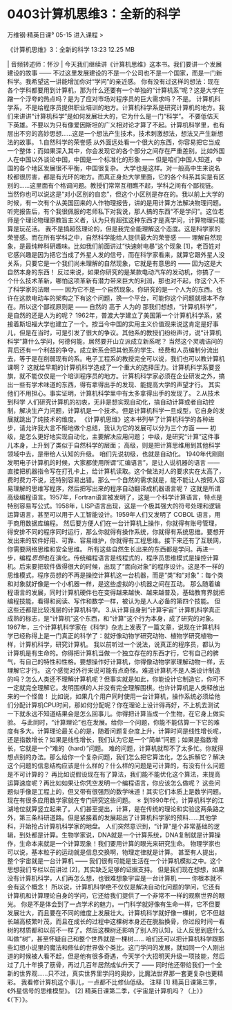 # 0403计算机思维3：全新的科学


万维钢·精英日课³
05-15
进入课程 >

《计算机思维》3：全新的科学
13:23 12.25 MB

| 音频转述师：怀沙 |
今天我们继续讲《计算机思维》这本书。我们要讲一个发展建设的故事 —— 不过这里发展建设的不是一个公司也不是一个国家，而是一门新科学。我希望这一讲能增加你对“学问”的亲近感。
你有没有过这样的想法：现在各个学科都要用到计算机，那为什么还要有一个单独的“计算机系”呢？这是大学在蹭一个浮夸的热点吗？是为了应对市场对程序员的巨大需求吗？不是。
计算机科学系，不是给程序员提供职业培训的地方。计算机科学系是研究计算机的地方。我们来讲讲“计算机科学”是如何发展壮大的，它为什么是一门“科学”。
不要低估天下英雄。不要以为只有像爱因斯坦的广义相对论才算了不起。计算机科学里，也有层出不穷的高妙思想……这是一个想法产生技术，技术刺激想法，想法又产生新想法的故事。
1.自然科学的荣誉感
从外面远处看一个很大的东西，你容易把它当成一个整体；而如果深入其中，你会发现它的各个部分之间存在严重差别。比如外国人在中国以外谈论中国，中国是一个标准化的形象 —— 但是咱们中国人知道，中国的各个地区发展很不平衡，中国很复杂。
大学也是这样。对一般高中生来说名校都很厉害，都是有光环的地方。而真正身处大学里面，它的各个科系其实是有区别的……这里面有个格调问题。教授们常常互相瞧不起，学科之间有个鄙视链。
当然你也可以说这是“对小区别的自恋”，但这个小区别是存在的。我以前上大学的时候，有一次有个从美国回来的人作物理报告，讲的是用计算方法解决物理问题。听完报告后，有个我很佩服的老师私下对我说，那人搞的东西“不是学问”。这位老师是个理论物理原教旨主义者，认为只有超弦这种东西才是真学问，计算物理只能算是玩花活。
我不是搞超弦理论的，但是我完全能理解这个态度。这是科学家的荣誉感。而在所有学科之中，自然科学能给人提供最大的荣誉感 —— 理解自然现象，是最纯粹科研趣味。比如我们前面讲过“快速射电暴”这个现象 [1]，老百姓对它感兴趣是因为把它当成了外星人发的信号，而在科学家看来，就算它跟外星人没关系，只要它是一个我们尚未理解的自然现象，它就是有意思的 —— 因为这是大自然本身的东西！
反过来说，如果你研究的是某款电动汽车的发动机，你搞了一个什么技术革新，哪怕这项革新有潜力带来巨大的利润，那也对不起，你这个入不了科学家的法眼 —— 因为它不是一个自然现象。你研究的是一个人为的东西。也许在这款电动车的架构之下有这个问题，换一个平台，可能你这个问题就根本不存在。所以这个鄙视原则是 ——
自然的 高于 人为的
那我们想想，“计算机科学”，是自然的还是人为的呢？
1962年，普渡大学建立了美国第一个计算机科学系，紧接着斯坦福大学也建立了一个。按当今中国的实用主义价值观来说这肯定是好事儿，但是在当时，可是引发了很大的争议。其他系的教授们纷纷声讨，说“计算机科学”算什么学问，何德何能，居然要开山立派成立新系呢？
当然这个灵魂诘问的背后还有一个利益的争夺。成立新系会把其他系的学生、经费和人员编制分流出去，等于是在削弱现有的系。电子工程系的教授完全可以说，我们也可以教计算机课啊？
这就给早期的计算机科学造成了一个重大的选择压力。计算机科学系要竖旗，就不能仅仅是一个培训程序员的地方。计算机科学家必须在企业研发之外，搞出一些有学术味道的东西，得有拿得出手的发现、能提高大学的声望才行。
其实他们不用担心。事实证明，计算机科学里中有太多拿得出手的发现了。
2.从技术到科学
人们研究计算机的初衷，无非是想实现自动化，搞自动计算或者自动控制，解决生产力问题，计算机是一个技术。但是计算机科学一旦成型，它自身的发展就跳出了纯技术的维度。
《计算机思维》这本书列举了计算机科学的各种进步，请允许我大言不惭地做个总结，我认为它的发展可以分为三个方面 ——
初级，是怎么更好地实现自动化，主要解决应用问题；
中级，是研究“计算”这件事儿本身，上升到了类似于自然科学的层面；
高级，则是把计算思维用到其他科学领域中去，是带给人认知的升级。
咱们先说初级，也就是自动化。
1940年代刚刚发明电子计算机的时候，大家都使用所谓“汇编语言”，是让人说机器的语言 —— 直接把机器指令写在打孔卡上，给计算机读取。这个做法对人的要求实在太高了，费时费力不说，还特别容易出错。那么一个自然的需求就是，能不能让人按照人容易理解的思维写程序，然后把写出来的程序自动翻译成机器语言呢？
这就是所谓高级编程语言。1957年，Fortran语言被发明了，这是一个科学计算语言，特点是特别容易写公式。1958年，LISP语言出现，这是一个极其强大的符号处理和逻辑运算语言，甚至可以用于人工智能设计。1959年人们又发明了 COBOL 语言，用于商用数据库编程。
然后要方便人们在一台计算机上操作，你就得有账号管理，得安排不同的程序同时运行，那么你就得有操作系统，你就得有系统思维。要想开发出来的软件好用、可靠、容易维护，你就得有工程思维。接下来还有了互联网，你需要网络思维和安全思维。
所有这些自然生长出来的东西都是学问。再进一步，编程*思想*也在演化。传统编程语言是线程式的，程序员思维模式是操控计算机。后来要把软件做得很大的时候，出现了“面向对象”的程序设计。这是不一样的思维模式，程序员想的不再是操控计算机这一台机器，而是“类”和“对象”：每个类和对象就好像是一个小机器一样，是这些虚拟的小机器之间在互动。
那么随着编程语言的发展，同时计算机硬件也在变得越来越快、越来越普及，基础教育界就把编程技能，看得和阅读、写作和数学一样，被认为是人人必备的第四个技能。
但这些还都是比较浅层的计算机科学。
3.从计算自身到“计算宇宙”
计算机科学真正成熟的标志，是“计算机”这个东西，和“计算”这个行为本身，成了研究的对象。
1967年，三个计算机科学家在《科学》杂志上发表了一篇文章，说现在计算机科学已经称得上是一门真正的科学了：就好像动物学研究动物、植物学研究植物一样，计算机科学，研究计算机。
我以前听过一个说法，说真正的程序员，都认为计算机是有生命的。你得把计算机当做一个独立存在的东西才行，它有自己的脾气，有自己的特性和性格。要想操作好计算机，你得像动物学家理解动物一样，去理解它才行。
这个感觉对外行来说可能有点奇怪。难道计算机不是人类设计制造的吗？怎么人类还不理解计算机呢？但事实就是如此，你能设计它制造它，你可不一定就完全理解它。发明围棋的人并没有完全理解围棋。也许计算机是人类释放出来的一个怪兽！
比如说，如果几个用户同时使用一台计算机，操作系统必须给他们分配计算机CPU时间，那如何分配呢？你在理论上设计得再好，不上机去测试一下就永远不知道结果会是怎么回事儿。你得把计算当成一个生物，在它身上做实验。
与此同时，“计算理论”也在发展。给你一个问题，你能不能估算一下它的难度有多大。计算理论最关心的是，随着问题复杂度上升，计算时间是线性增长呢，还是指数增长？如果是线性增长，我们认为它是一个“简单”问题；如果是指数增长，它就是一个“难的（hard）”问题。
难的问题，计算机就帮不了太多忙。你就得想点别的办法。那么给你一个复杂问题，我们怎么把它算法化，怎么拆解它？解决这个问题的信息结构应该是什么样的？什么样的问题是可计算的，有没有什么问题是不可计算的？
再比如说假设现在有了算法，我们能不能优化这个算法，来提高运算速度呢？再比如如果让你凭空发明一个编程语言，你应该怎么做呢？
这些问题似乎像是工程上的，但又带有很强烈的数学味道！其实它们本质上是数学问题。现在有很多应用数学家就在专门研究这些问题。
＊
到1990年代，计算机科学的江湖地位就算竖立起来了。人们甚至提出，计算，是在传统的理论和实验这两条路之外，第三条科研道路。但是紧接着的发展超出了计算机科学家的预料……其他学科，开始抢占计算机科学家的地盘。
人们突然意识到，“计算”是个非常基础的逻辑，到处都是计算。生物学家说，DNA就是一个计算系统，DNA复制就是计算操作，生命本来就是一个计算现象！我们要用计算的眼光来研究生命。
物理学家也可以说，基本粒子的运动就是信息交换啊，物理定律就是计算。
甚至有人提出，整个宇宙就是一台计算机 —— 我们很有可能是生活在一个计算机模拟之中。这个思想我们专栏以前讲过 [2]，其实缺乏足够的证据支持。
但是我们现在想想，如果没有计算机科学，人们再怎么想，也很难想象宇宙是一台计算机 —— 你根本就不会有这个概念！
所以说，计算机科学绝不仅仅是解决自动化问题的学问，它还有计算机和计算理论自身的学问，它还给我们提供了一个非常不一样的观察世界的眼光。
你是不是体会到了一点学术的魅力。一门科学就好像有生命一样，它不但要发展壮大，而且要在不同的维度上发展壮大。计算机科学就好像一棵树，它不但越长越高枝繁叶茂，而且在成长的过程中这棵树本身还在脱胎换骨，你过段时间一看树的材质都和以前不一样了。然后这棵树还影响了别人的认知，让人反思到底什么叫做“树”，甚至怀疑自己和整个世界就是一棵树……
咱们还可以把计算机科学跟那些幻想小说里的魔法和修仙的世界做个类比。这门学问的发展，就如同一个人刚出道的时候被人看不起，但是他有很多奇遇，今天学个大招明天升级一项技能，然后过了几十年换了筋骨，再过几百年居然成仙升天了 —— 同时他还带给我们一个全新的世界观……只不过，真实世界里学问的奥妙，比魔法世界那一套更复杂也更精彩。
我看修计算机这个事儿，一点都不比修仙低级。
注释
[1] 精英日课第三季，《外星信号的思维模型》。
[2] 精英日课第二季，《宇宙是计算机吗？（上）》《（下）》。